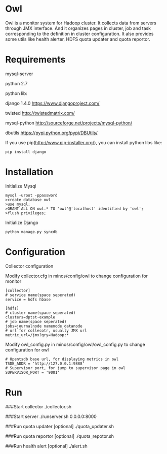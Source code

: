 # Owl
Owl is a monitor system for Hadoop cluster. It collects data from servers through JMX interface. And it organizes pages in cluster, job and task corresponding to the definition in cluster configuration. It also provides some utils like health alerter, HDFS quota updater and quota reportor.

# Requirements
mysql-server

python 2.7

python lib:

django 1.4.0 <https://www.djangoproject.com/>

twisted <http://twistedmatrix.com/>

mysql-python <http://sourceforge.net/projects/mysql-python/>

dbutils <https://pypi.python.org/pypi/DBUtils/>

If you use pip(<http://www.pip-installer.org/>), you can install python libs like:

    pip install django

# Installation
Initialize Mysql

    mysql -uroot -ppassword
    >create database owl
    >use mysql;
    >GRANT ALL ON owl.* TO 'owl'@'localhost' identified by 'owl';
    >flush privileges;

Initialize Django
  
    python manage.py syncdb

# Configuration
Collector configuration

Modify collector.cfg in minos/config/owl to change configuration for monitor

    [collector]
    # service name(space seperated)
    service = hdfs hbase
    
    [hdfs] 
    # cluster name(space seperated)
    clusters=dptst-example
    # job name(space seperated)
    jobs=journalnode namenode datanode
    # url for collecotr, usually JMX url
    metric_url=/jmx?qry=Hadoop:*

Modify owl_config.py in minos/config/owl/owl_config.py to change configuration for owl

    # Opentsdb base url, for displaying metrics in owl
    TSDB_ADDR = 'http://127.0.0.1:9888'
    # Supervisor port, for jump to supervisor page in owl
    SUPERVISOR_PORT = '9001'

# Run
###Start collector
    ./collector.sh

###Start server
    ./runserver.sh 0.0.0.0:8000 

###Run quota updater [optional]
    ./quota_updater.sh

###Run quota reportor [optional]
    ./quota_repotor.sh

###Run health alert [optional]
    ./alert.sh 
